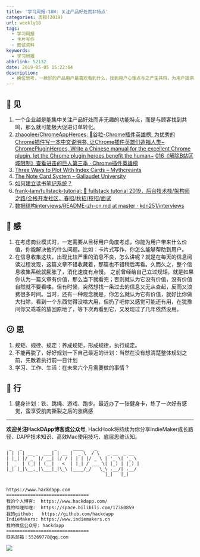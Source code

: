 ```yaml
---
title: '学习周报-18W: 关注产品好处而非特点'
categories: 周报(2019)
url: weekly18
tags:
  - 学习周报
  - 卡片写作
  - 面试资料
keywords:
  - 学习周报
abbrlink: 52132
date: 2019-05-05 15:22:04
description:
  - 换位思考，一款好的产品用户最喜欢看到什么，找到用户心理点与之产生共鸣，为用户提供他所需要的价值。
---
```


## 👀️ 见
1. 一个企业越是能集中关注产品好处而非无趣的功能特点，而是与顾客找到共鸣，那么就可能极大促进订单转化。
2. [zhaoolee/ChromeAppHeroes: 🌈谷粒-Chrome插件英雄榜, 为优秀的Chrome插件写一本中文说明书, 让Chrome插件英雄们造福人类~ ChromePluginHeroes, Write a Chinese manual for the excellent Chrome plugin, let the Chrome plugin heroes benefit the human~](https://github.com/zhaoolee/ChromeAppHeroes)
  [016《解除B站区域限制》查看进击的巨人第三季 · Chrome插件英雄榜](https://zhaoolee.gitbooks.io/chrome/content/016300a-jie-chu-b-zhan-qu-yu-xian-zhi-300b-cha-kan-jin-ji-de-ju-ren-di-san-ji.html)
3. [Three Ways to Plot With Index Cards – Mythcreants](https://mythcreants.com/blog/three-excuses-to-use-office-supplies/)
4. [The Note Card System – Gallaudet University](https://www.gallaudet.edu/tutorial-and-instructional-programs/english-center/the-process-and-type-of-writing/pre-writing-writing-and-revising/the-note-card-system)
5. [如何建立读书笔记系统？](https://mp.weixin.qq.com/s?__biz=MjM5MTQwNDc0MA==&mid=207303185&idx=1&sn=36aca2fdcd6668c8f23f8da1795ae555&scene=0#wechat_redirect)
6. [frank-lam/fullstack-tutorial: 🚀 fullstack tutorial 2019，后台技术栈/架构师之路/全栈开发社区，春招/秋招/校招/面试](https://github.com/frank-lam/fullstack-tutorial)
7. [数据结构interviews/README-zh-cn.md at master · kdn251/interviews](https://github.com/kdn251/interviews/blob/master/README-zh-cn.md#%E5%9C%A8%E7%BA%BF%E7%BB%83%E4%B9%A0)

## 🌱 感
1. 在考虑商业模式时，一定需要从目标用户角度考虑，你能为用户带来什么价值，你能解决他的什么问题。比如：卡片式写作，你怎么能够帮助到用户。
2. 在信息收集这块，出现比较严重的消息不良，怎么讲呢？就是在每天的信息阅读过程发现，这篇文章不错收藏着，那篇也不错稍后再看。久而久之，整个信息收集系统就膨胀了，消化速度有点慢。
  之前曾经给自己立过规矩，就是如果你认为一篇文章有价值，那么当下就看完；否则就认为它没有价值，没有价值自然就不要看喽。但有时候，突然想找一条过去的信息又无从查起，反而又浪费很多时间。当时，还有一种观念就是，你怎么就认为它有价值，就好比你做大扫除，看到一个东西觉得没啥大用，但扔了吧你又感觉可能还有用，在犹豫间你又乖乖的放回原地了，等下次再看到它，又发现过了几年依然没用。

## 😕️ 思
1. 规矩、规律、规定：养成规矩，形成规律，执行规定。
2. 不能再脱了，好好规划一下自己最近的计划：当然在没有想清楚整体规划之前，先散着执行前一日计划
3. 学习、工作、生活：在未来六个月需要做的事情？

## 👟 行
1. 健身计划：铁、跳绳、游戏、跑步。最近办了一张健身卡，练了一次好有感觉，蛮享受肌肉撕裂之后的涨痛感


------------------------------------------------------------------------------------------------------------

**欢迎关注HackDApp博客或公众号**, HackHook将持续为你分享IndieMaker成长路径、DAPP技术知识、高效Mac使用技巧、底层思维认知。

```
 _   _            _      ____    _
| | | | __ _  ___| | __ |  _ \  / \   _ __  _ __
| |_| |/ _` |/ __| |/ / | | | |/ _ \ | '_ \| '_ \
|  _  | (_| | (__|   <  | |_| / ___ \| |_) | |_) |
|_| |_|\__,_|\___|_|\_\ |____/_/   \_\ .__/| .__/
                                     |_|   |_|


https://www.hackdapp.com
===============================
我的个人博客:  https://www.hackdapp.com/
我的哔哩哔哩:  https://space.bilibili.com/17360859
我的github:   https://github.com/hackdapp
IndieMakers: https://www.indiemakers.cn
我的微信公众号: hackdapp
===============================
联系邮箱：55269778@qq.com
```
![](http://cdn.hackdapp.com/2019-04-03-mysign.jpg)

